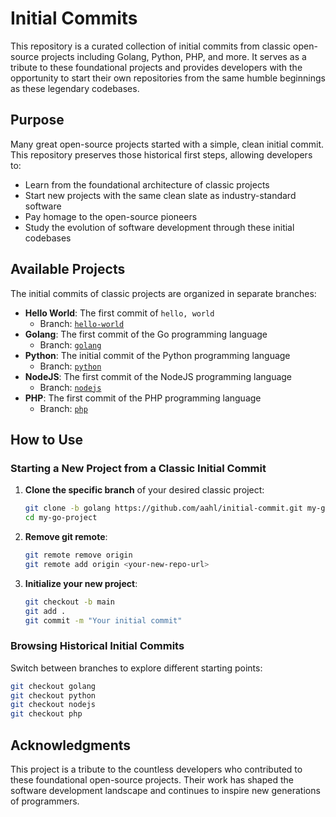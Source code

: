 # Initial Commits

This repository is a curated collection of initial commits from classic open-source projects including Golang, Python, PHP, and more. It serves as a tribute to these foundational projects and provides developers with the opportunity to start their own repositories from the same humble beginnings as these legendary codebases.

## Purpose

Many great open-source projects started with a simple, clean initial commit. This repository preserves those historical first steps, allowing developers to:

- Learn from the foundational architecture of classic projects
- Start new projects with the same clean slate as industry-standard software
- Pay homage to the open-source pioneers
- Study the evolution of software development through these initial codebases

## Available Projects

The initial commits of classic projects are organized in separate branches:

- **Hello World**: The first commit of `hello, world`
  - Branch: [`hello-world`](https://github.com/aahl/initial-commit/tree/hello-world)
- **Golang**: The first commit of the Go programming language
  - Branch: [`golang`](https://github.com/aahl/initial-commit/tree/golang)
- **Python**: The initial commit of the Python programming language
  - Branch: [`python`](https://github.com/aahl/initial-commit/tree/python)
- **NodeJS**: The first commit of the NodeJS programming language
  - Branch: [`nodejs`](https://github.com/aahl/initial-commit/tree/nodejs)
- **PHP**: The first commit of the PHP programming language
  - Branch: [`php`](https://github.com/aahl/initial-commit/tree/php)

## How to Use

### Starting a New Project from a Classic Initial Commit

1. **Clone the specific branch** of your desired classic project:
   ```bash
   git clone -b golang https://github.com/aahl/initial-commit.git my-go-project
   cd my-go-project
   ```

2. **Remove git remote**:
   ```bash
   git remote remove origin
   git remote add origin <your-new-repo-url>
   ```

3. **Initialize your new project**:
   ```bash
   git checkout -b main
   git add .
   git commit -m "Your initial commit"
   ```

### Browsing Historical Initial Commits

Switch between branches to explore different starting points:
```bash
git checkout golang
git checkout python
git checkout nodejs
git checkout php
```

## Acknowledgments

This project is a tribute to the countless developers who contributed to these foundational open-source projects. Their work has shaped the software development landscape and continues to inspire new generations of programmers.
